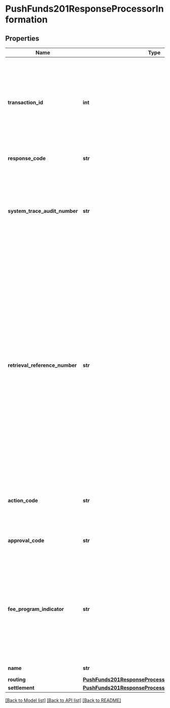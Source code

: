 # PushFunds201ResponseProcessorInformation

## Properties
Name | Type | Description | Notes
------------ | ------------- | ------------- | -------------
**transaction_id** | **int** | Network transaction identifier (TID). This value can be used to identify a specific transaction when you are discussing the transaction with your processor.  | [optional] 
**response_code** | **str** | Transaction status from the processor.  | [optional] 
**system_trace_audit_number** | **str** | This field is returned by authorization and incremental authorization services. System trace number that must be printed on the customer&#39;s receipt.  | [optional] 
**retrieval_reference_number** | **str** | This field contains a number that is used with other data elements as a key to identify and track all messages related to a given cardholder transaction; that is, to a given transaction set.  Recommended format: ydddhhnnnnnn  Positions 1-4: The yddd equivalent of the date, where y &#x3D; 0-9 and ddd &#x3D; 001 – 366. Positions 5-12: A unique identification number generated by the merchant or assigned by Cybersource.  | [optional] 
**action_code** | **str** | The results of the transaction request  Note: The VisaNet Response Code for the transaction  | [optional] 
**approval_code** | **str** | Issuer-generated approval code for the transaction.  | [optional] 
**fee_program_indicator** | **str** | This field identifies the interchange fee program applicable to each financial transaction. Fee program indicator (FPI) values correspond to the fee descriptor and rate for each existing fee program.  | [optional] 
**name** | **str** | Name of the processor.  | [optional] 
**routing** | [**PushFunds201ResponseProcessorInformationRouting**](PushFunds201ResponseProcessorInformationRouting.md) |  | [optional] 
**settlement** | [**PushFunds201ResponseProcessorInformationSettlement**](PushFunds201ResponseProcessorInformationSettlement.md) |  | [optional] 

[[Back to Model list]](../README.md#documentation-for-models) [[Back to API list]](../README.md#documentation-for-api-endpoints) [[Back to README]](../README.md)


